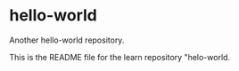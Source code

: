 # hello-world
Another hello-world repository.

This is the README file for the learn repository "helo-world.
